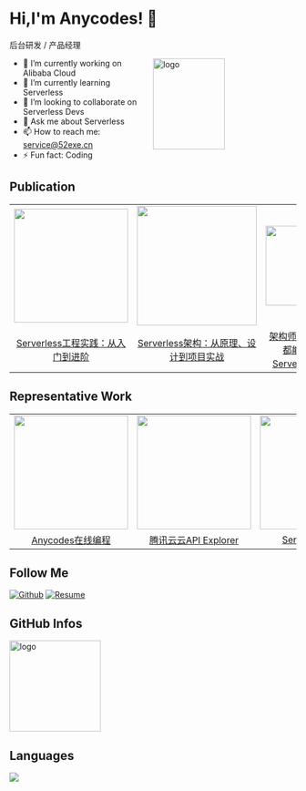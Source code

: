 # Hi,I'm Anycodes! 👋

后台研发 / 产品经理

<img src="https://github-readme-stats.vercel.app/api?username=anycodes&show_icons=true&theme=vue" alt="logo" height="160" align="right" width="50%" />

- 🔭 I’m currently working on Alibaba Cloud
- 🌱 I’m currently learning Serverless 
- 👯 I’m looking to collaborate on Serverless Devs
- 💬 Ask me about Serverless
- 📫 How to reach me: service@52exe.cn
- ⚡ Fun fact: Coding


## Publication

<center>
<table>
  <tr>
    <td align="center"><center><img width="200px" src="https://user-images.githubusercontent.com/21079031/127255397-9c92cd9f-d844-4d0b-9a95-a4e22eac285a.png"></center></td>
    <td align="center"><center><img width="210px" src="https://user-images.githubusercontent.com/21079031/127255324-b32f0f7a-b36d-4154-96c3-5607f43f258f.png"></center></td>
    <td align="center"><center><img width="140px" src="https://user-images.githubusercontent.com/21079031/127255551-d7a3e8f2-0146-4c20-9107-5f65ff739cae.png"></center></td>
  </td>
  <tr>
    <td><center><a href="https://item.jd.com/13366562.html">Serverless工程实践：从入门到进阶</a></center></td>
    <td><center><a href="https://item.jd.com/12592747.html">Serverless架构：从原理、设计到项目实战</a></center></td>
    <td><center><a href="https://www.infoq.cn/minibook/MakiAbJdrZdT48UzHBfp">架构师特刊：人人都能学会的 Serverless 实践</a></center></td>
  </tr>
</table>
</center>


## Representative Work

<center>
<table>
  <tr>
    <td align="center" width='33%'><center><img width="200px" src="https://user-images.githubusercontent.com/21079031/127256432-6aee6eed-5008-4dc2-82a9-590e9d256107.png"></center></td>
    <td align="center" width='33%'><center><img width="200px" src="https://user-images.githubusercontent.com/21079031/127256281-5fdcf925-77eb-48de-9da7-d0193d8639f3.png"></center></td>
    <td align="center" width='34%'><center><img width="200px" src="https://user-images.githubusercontent.com/21079031/127256187-1c67633c-8d13-4c93-8d34-33b23b85d056.png"></center></td>
  </td>
  <tr>
    <td  align="center"><center><a href="https://anycodes.cn">Anycodes在线编程</a></center></td>
    <td  align="center"><center><a href="https://console.cloud.tencent.com/api/explorer">腾讯云云API Explorer</a></center></td>
    <td  align="center"><center><a href="https://serverless-devs.com">Serverless Devs</a></center></td>
  </tr>
</table>
</center>


## Follow Me



[![Github](https://img.shields.io/github/followers/anycodes?label=Github&style=social)](https://github.com/anycodes)
[![Resume](https://img.shields.io/badge/-Resume（https://0duzhan.com/）-c14438?style=flat-square&logo=B&logoColor=white)](https://0duzhan.com/)





## GitHub Infos
<img src="https://github-profile-trophy.vercel.app/?username=anycodes&theme=flat&column=7" alt="logo" height="160" align="center" style="margin: auto;" />

## Languages
<a href="https://github.com/duktig666">
  <img src="https://github-readme-stats.vercel.app/api/top-langs/?username=anycodes&theme=vue" />
</a>
